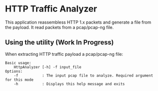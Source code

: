 HTTP Traffic Analyzer
=====================

This application reassembless HTTP 1.x packets and generate a file from the payload. It read packets from a pcap/pcap-ng file.

Using the utility (Work In Progress)
-----------------
When extracting HTTP traffic payload a pcap/pcap-ng file:

	Basic usage:
		HttpAnalyzer [-h] -f input_file
	Options:
		-f           : The input pcap file to analyze. Required argument for this mode
		-h           : Displays this help message and exits